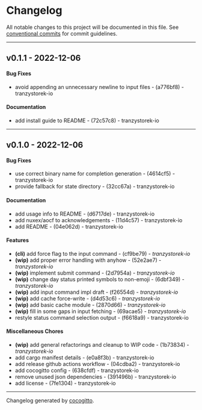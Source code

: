 # Changelog
All notable changes to this project will be documented in this file. See [conventional commits](https://www.conventionalcommits.org/) for commit guidelines.

- - -
## v0.1.1 - 2022-12-06
#### Bug Fixes
- avoid appending an unnecessary newline to input files - (a776bf8) - tranzystorek-io
#### Documentation
- add install guide to README - (72c57c8) - tranzystorek-io

- - -

## v0.1.0 - 2022-12-06
#### Bug Fixes
- use correct binary name for completion generation - (4614cf5) - tranzystorek-io
- provide fallback for state directory - (32cc67a) - tranzystorek-io
#### Documentation
- add usage info to README - (d6717de) - tranzystorek-io
- add nuxex/aocf to acknowledgements - (11d4c57) - tranzystorek-io
- add README - (04e062d) - tranzystorek-io
#### Features
- **(cli)** add force flag to the input command - (cf9be79) - *tranzystorek-io*
- **(wip)** add proper error handling with anyhow - (52e2ae7) - *tranzystorek-io*
- **(wip)** implement submit command - (2d7954a) - *tranzystorek-io*
- **(wip)** change day status printed symbols to non-emoji - (6dbf349) - *tranzystorek-io*
- **(wip)** add input command impl draft - (f26554d) - *tranzystorek-io*
- **(wip)** add cache force-write - (d4d53c6) - *tranzystorek-io*
- **(wip)** add basic cache module - (2870d66) - *tranzystorek-io*
- **(wip)** fill in some gaps in input fetching - (69acae5) - *tranzystorek-io*
- restyle status command selection output - (f6618a9) - tranzystorek-io
#### Miscellaneous Chores
- **(wip)** add general refactorings and cleanup to WIP code - (1b73834) - *tranzystorek-io*
- add cargo manifest details - (e0a8f3b) - tranzystorek-io
- add release github actions workflow - (04cdba2) - tranzystorek-io
- add cocogitto config - (638cfdf) - tranzystorek-io
- remove unused json dependencies - (391496b) - tranzystorek-io
- add license - (7fe1304) - tranzystorek-io

- - -

Changelog generated by [cocogitto](https://github.com/cocogitto/cocogitto).